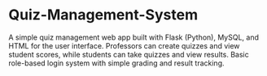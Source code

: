 # Quiz-Management-System
A simple quiz management web app built with Flask (Python), MySQL, and HTML for the user interface. Professors can create quizzes and view student scores, while students can take quizzes and view results. Basic role-based login system with simple grading and result tracking.
